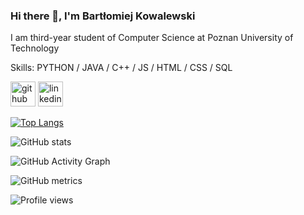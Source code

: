 ### Hi there 👋, I'm Bartłomiej Kowalewski
I am third-year student of Computer Science at Poznan University of Technology

Skills: PYTHON / JAVA / C++ / JS / HTML / CSS / SQL 

[<img src='https://cdn.jsdelivr.net/npm/simple-icons@3.0.1/icons/github.svg' alt='github' height='40'>](https://github.com/KowalewskiBartlomiej )  [<img src='https://cdn.jsdelivr.net/npm/simple-icons@3.0.1/icons/linkedin.svg' alt='linkedin' height='40'>](https://www.linkedin.com/in/bart%C5%82omiej-kowalewski-575330240)  

[![Top Langs](https://github-readme-stats.vercel.app/api/top-langs/?username=KowalewskiBartlomiej)](https://github.com/anuraghazra/github-readme-stats)

![GitHub stats](https://github-readme-stats.vercel.app/api?username=KowalewskiBartlomiej&show_icons=true)  

![GitHub Activity Graph](https://activity-graph.herokuapp.com/graph?username=KowalewskiBartlomiej)  

![GitHub metrics](https://metrics.lecoq.io/KowalewskiBartlomiej)  

![Profile views](https://gpvc.arturio.dev/KowalewskiBartlomiej)  
